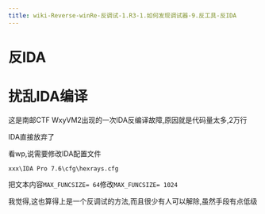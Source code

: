 ```yaml
---
title: wiki-Reverse-winRe-反调试-1.R3-1.如何发现调试器-9.反工具-反IDA
---
```

# 反IDA



# 扰乱IDA编译

这是南邮CTF WxyVM2出现的一次IDA反编译故障,原因就是代码量太多,2万行

IDA直接放弃了

看wp,说需要修改IDA配置文件

```
xxx\IDA Pro 7.6\cfg\hexrays.cfg
```

把文本内容`MAX_FUNCSIZE= 64`修改`MAX_FUNCSIZE= 1024`

我觉得,这也算得上是一个反调试的方法,而且很少有人可以解除,虽然手段有点低级



